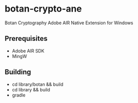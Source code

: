 botan-crypto-ane
================

Botan Cryptography Adobe AIR Native Extension for Windows

## Prerequisites

* Adobe AIR SDK
* MingW

## Building

* cd library/botan && build
* cd library && build
* gradle